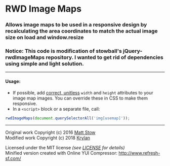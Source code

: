 # RWD Image Maps

### Allows image maps to be used in a responsive design by recalculating the area coordinates to match the actual image size on load and window.resize

### Notice: This code is modification of stowball's jQuery-rwdImageMaps repository. I wanted to get rid of dependencies using simple and light solution.
---

#### Usage:

* If possible, add [correct, unitless](http://dev.w3.org/html5/markup/img.html) `width` and `height` attributes to your image map images. You can override these in CSS to make them responsive.
* In a `<script>` block or a separate file, call:

```js
rwdImageMaps(document.querySelectorAll('img[usemap]'));
```

---

Original work Copyright (c) 2016 [Matt Stow](http://mattstow.com)<br />
Modified work Copyright (c) 2018 [Krylan](https://krylan.ovh)

Licensed under the MIT license *(see [LICENSE](https://github.com/Krylan/rwdImageMaps/blob/master/LICENSE) for details)*  
Minified version created with Online YUI Compressor: http://www.refresh-sf.com/
